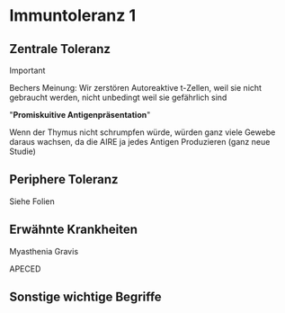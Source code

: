 # Immuntoleranz 1

## Zentrale Toleranz

> [!IMPORTANT]
>
> Bechers Meinung: Wir zerstören Autoreaktive t-Zellen, weil sie nicht gebraucht werden, nicht unbedingt weil sie gefährlich sind

"**Promiskuitive Antigenpräsentation**"

Wenn der Thymus nicht schrumpfen würde, würden ganz viele Gewebe daraus wachsen, da die AIRE ja jedes Antigen Produzieren (ganz neue Studie)



## Periphere Toleranz

Siehe Folien



## Erwähnte Krankheiten

Myasthenia Gravis

APECED

## Sonstige wichtige Begriffe